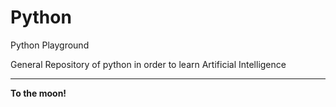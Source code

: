 # Python
Python Playground

General Repository of python in order to learn Artificial Intelligence


----------------------------------------------------------------------

**To the moon!**
